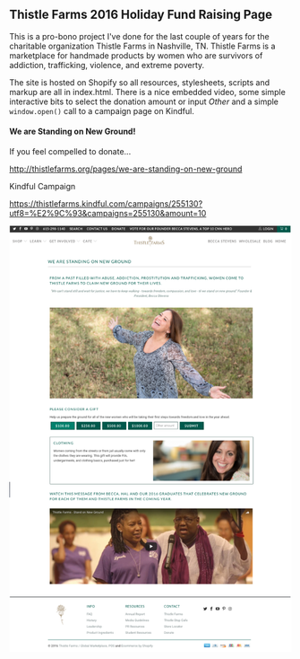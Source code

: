 ## Thistle Farms 2016 Holiday Fund Raising Page

This is a pro-bono project I've done for the last couple of years for the charitable organization Thistle Farms in Nashville, TN. Thistle Farms is a marketplace for handmade products by women who are survivors of addiction, trafficking, violence, and extreme poverty.

The site is hosted on Shopify so all resources, stylesheets, scripts and markup are all in index.html. There is a nice embedded video, some simple interactive bits to select the donation amount or input _Other_ and a simple `window.open()` call to a campaign page on Kindful.

#### We are Standing on New Ground!
If you feel compelled to donate...

http://thistlefarms.org/pages/we-are-standing-on-new-ground

Kindful Campaign

https://thistlefarms.kindful.com/campaigns/255130?utf8=%E2%9C%93&campaigns=255130&amount=10

![alt tag](https://github.com/ben2d2/thistle-farms/blob/master/images/screen-shot-2016-11-21-10.34.24PM.png)
